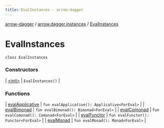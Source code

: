 ```yaml
---
title: EvalInstances - arrow-dagger
---
```


[arrow-dagger](../../index.html) / [arrow.dagger.instances](../index.html) / [EvalInstances](./index.html)

# EvalInstances

`class EvalInstances`

### Constructors

| [&lt;init&gt;](-init-.html) | `EvalInstances()` |

### Functions

| [evalApplicative](eval-applicative.html) | `fun evalApplicative(): Applicative<ForEval>` |
| [evalBimonad](eval-bimonad.html) | `fun evalBimonad(): Bimonad<ForEval>` |
| [evalComonad](eval-comonad.html) | `fun evalComonad(): Comonad<ForEval>` |
| [evalFunctor](eval-functor.html) | `fun evalFunctor(): Functor<ForEval>` |
| [evalMonad](eval-monad.html) | `fun evalMonad(): Monad<ForEval>` |

